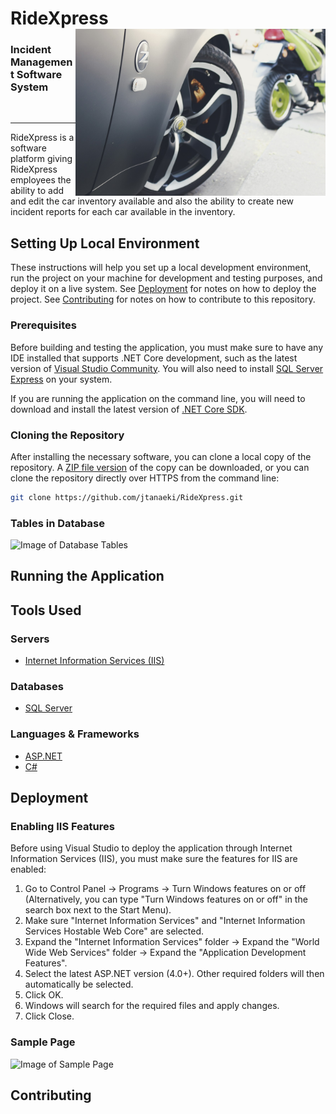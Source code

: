 # RideXpress <img align="right" width="400" height="267" src="RideXpress/Images/350zWheel.jpg">
### Incident Management Software System
<br>

---

RideXpress is a software platform giving RideXpress employees the ability to add and edit the car inventory available and also the ability to create new incident reports for each car available in the inventory.

## Setting Up Local Environment
These instructions will help you set up a local development environment, run the project on your machine for development and testing purposes, and deploy it on a live system. See [Deployment](https://github.com/jtanaeki/RideXpress/blob/main/README.md#deployment) for notes on how to deploy the project. See [Contributing](https://github.com/jtanaeki/RideXpress/blob/main/README.md#contributing) for notes on how to contribute to this repository.

### Prerequisites
Before building and testing the application, you must make sure to have any IDE installed that supports .NET Core development, such as the latest version of [Visual Studio Community](https://visualstudio.microsoft.com/downloads/#). You will also need to install [SQL Server Express](https://www.microsoft.com/en-us/sql-server/sql-server-downloads) on your system.

If you are running the application on the command line, you will need to download and install the latest version of [.NET Core SDK](https://dotnet.microsoft.com/download).

### Cloning the Repository
After installing the necessary software, you can clone a local copy of the repository. A [ZIP file version](https://github.com/jtanaeki/RideXpress/archive/refs/heads/main.zip) of the copy can be downloaded, or you can clone the repository directly over HTTPS from the command line:

```bash
git clone https://github.com/jtanaeki/RideXpress.git
```

### Tables in Database
![Image of Database Tables](https://user-images.githubusercontent.com/55217672/111884697-b2574f00-8999-11eb-9bb5-698b4473b0ba.png)

## Running the Application


## Tools Used
### Servers
* [Internet Information Services (IIS)](https://www.iis.net/)

### Databases
* [SQL Server](https://www.microsoft.com/en-us/sql-server/)

### Languages & Frameworks
* [ASP.NET](https://dotnet.microsoft.com/apps/aspnet)
* [C#](https://docs.microsoft.com/en-us/dotnet/csharp/tour-of-csharp/)

## Deployment
### Enabling IIS Features
Before using Visual Studio to deploy the application through Internet Information Services (IIS), you must make sure the features for IIS are enabled:
1. Go to Control Panel → Programs → Turn Windows features on or off (Alternatively, you can type "Turn Windows features on or off" in the search box next to the Start Menu).
2. Make sure "Internet Information Services" and "Internet Information Services Hostable Web Core" are selected.
3. Expand the "Internet Information Services" folder → Expand the "World Wide Web Services" folder → Expand the "Application Development Features".
4. Select the latest ASP.NET version (4.0+). Other required folders will then automatically be selected.
5. Click OK.
6. Windows will search for the required files and apply changes.
7. Click Close.

### Sample Page
![Image of Sample Page](https://user-images.githubusercontent.com/55217672/111885538-d36e6e80-899e-11eb-9a21-50889e8c1c5b.png)



## Contributing
